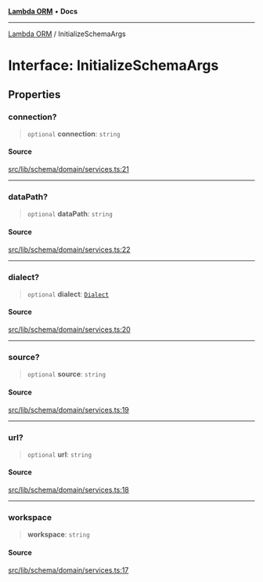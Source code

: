 [**Lambda ORM**](../README.md) • **Docs**

***

[Lambda ORM](../README.md) / InitializeSchemaArgs

# Interface: InitializeSchemaArgs

## Properties

### connection?

> `optional` **connection**: `string`

#### Source

[src/lib/schema/domain/services.ts:21](https://github.com/lambda-orm/lambdaorm-base/blob/1d2abad50f28511cd0e6125c8c883a452d54160f/src/lib/schema/domain/services.ts#L21)

***

### dataPath?

> `optional` **dataPath**: `string`

#### Source

[src/lib/schema/domain/services.ts:22](https://github.com/lambda-orm/lambdaorm-base/blob/1d2abad50f28511cd0e6125c8c883a452d54160f/src/lib/schema/domain/services.ts#L22)

***

### dialect?

> `optional` **dialect**: [`Dialect`](../enumerations/Dialect.md)

#### Source

[src/lib/schema/domain/services.ts:20](https://github.com/lambda-orm/lambdaorm-base/blob/1d2abad50f28511cd0e6125c8c883a452d54160f/src/lib/schema/domain/services.ts#L20)

***

### source?

> `optional` **source**: `string`

#### Source

[src/lib/schema/domain/services.ts:19](https://github.com/lambda-orm/lambdaorm-base/blob/1d2abad50f28511cd0e6125c8c883a452d54160f/src/lib/schema/domain/services.ts#L19)

***

### url?

> `optional` **url**: `string`

#### Source

[src/lib/schema/domain/services.ts:18](https://github.com/lambda-orm/lambdaorm-base/blob/1d2abad50f28511cd0e6125c8c883a452d54160f/src/lib/schema/domain/services.ts#L18)

***

### workspace

> **workspace**: `string`

#### Source

[src/lib/schema/domain/services.ts:17](https://github.com/lambda-orm/lambdaorm-base/blob/1d2abad50f28511cd0e6125c8c883a452d54160f/src/lib/schema/domain/services.ts#L17)
